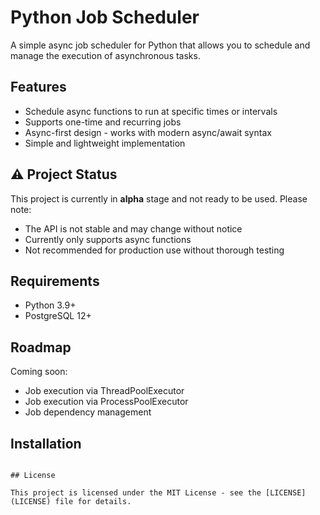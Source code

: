 # Python Job Scheduler

A simple async job scheduler for Python that allows you to schedule and manage the execution of asynchronous tasks.

## Features

- Schedule async functions to run at specific times or intervals
- Supports one-time and recurring jobs
- Async-first design - works with modern async/await syntax
- Simple and lightweight implementation

## ⚠️ Project Status

This project is currently in **alpha** stage and not ready to be used. Please note:
- The API is not stable and may change without notice
- Currently only supports async functions
- Not recommended for production use without thorough testing

## Requirements

- Python 3.9+
- PostgreSQL 12+

## Roadmap

Coming soon:
- Job execution via ThreadPoolExecutor
- Job execution via ProcessPoolExecutor
- Job dependency management

## Installation

```

## License

This project is licensed under the MIT License - see the [LICENSE](LICENSE) file for details.
